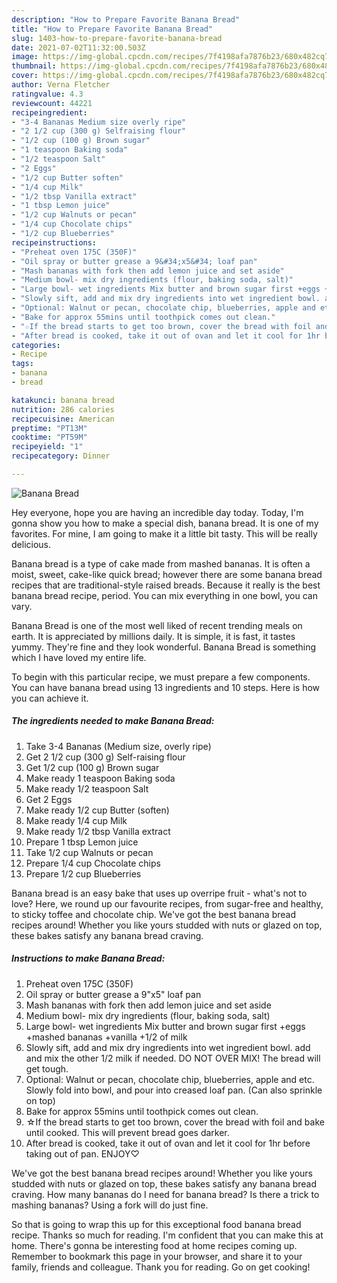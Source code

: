```yaml
---
description: "How to Prepare Favorite Banana Bread"
title: "How to Prepare Favorite Banana Bread"
slug: 1403-how-to-prepare-favorite-banana-bread
date: 2021-07-02T11:32:00.503Z
image: https://img-global.cpcdn.com/recipes/7f4198afa7876b23/680x482cq70/banana-bread-recipe-main-photo.jpg
thumbnail: https://img-global.cpcdn.com/recipes/7f4198afa7876b23/680x482cq70/banana-bread-recipe-main-photo.jpg
cover: https://img-global.cpcdn.com/recipes/7f4198afa7876b23/680x482cq70/banana-bread-recipe-main-photo.jpg
author: Verna Fletcher
ratingvalue: 4.3
reviewcount: 44221
recipeingredient:
- "3-4 Bananas Medium size overly ripe"
- "2 1/2 cup (300 g) Selfraising flour"
- "1/2 cup (100 g) Brown sugar"
- "1 teaspoon Baking soda"
- "1/2 teaspoon Salt"
- "2 Eggs"
- "1/2 cup Butter soften"
- "1/4 cup Milk"
- "1/2 tbsp Vanilla extract"
- "1 tbsp Lemon juice"
- "1/2 cup Walnuts or pecan"
- "1/4 cup Chocolate chips"
- "1/2 cup Blueberries"
recipeinstructions:
- "Preheat oven 175C (350F)"
- "Oil spray or butter grease a 9&#34;x5&#34; loaf pan"
- "Mash bananas with fork then add lemon juice and set aside"
- "Medium bowl- mix dry ingredients (flour, baking soda, salt)"
- "Large bowl- wet ingredients Mix butter and brown sugar first +eggs +mashed bananas +vanilla +1/2 of milk"
- "Slowly sift, add and mix dry ingredients into wet ingredient bowl. add and mix the other 1/2 milk if needed. DO NOT OVER MIX! The bread will get tough."
- "Optional: Walnut or pecan, chocolate chip, blueberries, apple and etc. Slowly fold into bowl, and pour into creased loaf pan. (Can also sprinkle on top)"
- "Bake for approx 55mins until toothpick comes out clean."
- "☆If the bread starts to get too brown, cover the bread with foil and bake until cooked. This will prevent bread goes darker."
- "After bread is cooked, take it out of ovan and let it cool for 1hr before taking out of pan. ENJOY♡"
categories:
- Recipe
tags:
- banana
- bread

katakunci: banana bread 
nutrition: 286 calories
recipecuisine: American
preptime: "PT13M"
cooktime: "PT59M"
recipeyield: "1"
recipecategory: Dinner

---
```



![Banana Bread](https://img-global.cpcdn.com/recipes/7f4198afa7876b23/680x482cq70/banana-bread-recipe-main-photo.jpg)

Hey everyone, hope you are having an incredible day today. Today, I'm gonna show you how to make a special dish, banana bread. It is one of my favorites. For mine, I am going to make it a little bit tasty. This will be really delicious.

Banana bread is a type of cake made from mashed bananas. It is often a moist, sweet, cake-like quick bread; however there are some banana bread recipes that are traditional-style raised breads. Because it really is the best banana bread recipe, period. You can mix everything in one bowl, you can vary.

Banana Bread is one of the most well liked of recent trending meals on earth. It is appreciated by millions daily. It is simple, it is fast, it tastes yummy. They're fine and they look wonderful. Banana Bread is something which I have loved my entire life.


To begin with this particular recipe, we must prepare a few components. You can have banana bread using 13 ingredients and 10 steps. Here is how you can achieve it.

<!--inarticleads1-->

##### The ingredients needed to make Banana Bread:

1. Take 3-4 Bananas (Medium size, overly ripe)
1. Get 2 1/2 cup (300 g) Self-raising flour
1. Get 1/2 cup (100 g) Brown sugar
1. Make ready 1 teaspoon Baking soda
1. Make ready 1/2 teaspoon Salt
1. Get 2 Eggs
1. Make ready 1/2 cup Butter (soften)
1. Make ready 1/4 cup Milk
1. Make ready 1/2 tbsp Vanilla extract
1. Prepare 1 tbsp Lemon juice
1. Take 1/2 cup Walnuts or pecan
1. Prepare 1/4 cup Chocolate chips
1. Prepare 1/2 cup Blueberries


Banana bread is an easy bake that uses up overripe fruit - what&#39;s not to love? Here, we round up our favourite recipes, from sugar-free and healthy, to sticky toffee and chocolate chip. We&#39;ve got the best banana bread recipes around! Whether you like yours studded with nuts or glazed on top, these bakes satisfy any banana bread craving. 

<!--inarticleads2-->

##### Instructions to make Banana Bread:

1. Preheat oven 175C (350F)
1. Oil spray or butter grease a 9&#34;x5&#34; loaf pan
1. Mash bananas with fork then add lemon juice and set aside
1. Medium bowl- mix dry ingredients (flour, baking soda, salt)
1. Large bowl- wet ingredients Mix butter and brown sugar first +eggs +mashed bananas +vanilla +1/2 of milk
1. Slowly sift, add and mix dry ingredients into wet ingredient bowl. add and mix the other 1/2 milk if needed. DO NOT OVER MIX! The bread will get tough.
1. Optional: Walnut or pecan, chocolate chip, blueberries, apple and etc. Slowly fold into bowl, and pour into creased loaf pan. (Can also sprinkle on top)
1. Bake for approx 55mins until toothpick comes out clean.
1. ☆If the bread starts to get too brown, cover the bread with foil and bake until cooked. This will prevent bread goes darker.
1. After bread is cooked, take it out of ovan and let it cool for 1hr before taking out of pan. ENJOY♡


We&#39;ve got the best banana bread recipes around! Whether you like yours studded with nuts or glazed on top, these bakes satisfy any banana bread craving. How many bananas do I need for banana bread? Is there a trick to mashing bananas? Using a fork will do just fine. 

So that is going to wrap this up for this exceptional food banana bread recipe. Thanks so much for reading. I'm confident that you can make this at home. There's gonna be interesting food at home recipes coming up. Remember to bookmark this page in your browser, and share it to your family, friends and colleague. Thank you for reading. Go on get cooking!
